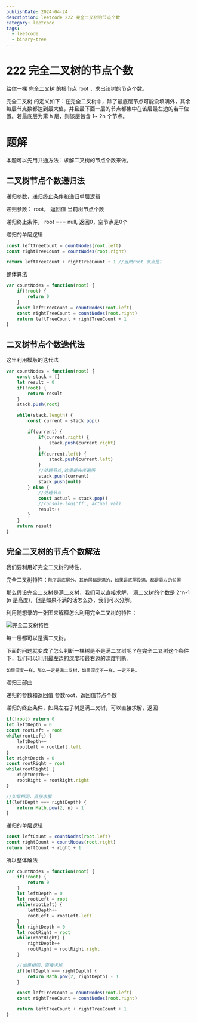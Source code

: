 ```yaml
---
publishDate: 2024-04-24
description: leetcode 222 完全二叉树的节点个数
category: leetcode
tags:
  - leetcode
  - binary-tree
---
```


# 222 完全二叉树的节点个数

给你一棵 完全二叉树 的根节点 root ，求出该树的节点个数。

完全二叉树 的定义如下：在完全二叉树中，除了最底层节点可能没填满外，其余每层节点数都达到最大值，并且最下面一层的节点都集中在该层最左边的若干位置。若最底层为第 h 层，则该层包含 1~ 2h 个节点。

# 题解

本题可以先用共通方法：求解二叉树的节点个数来做。

## 二叉树节点个数递归法

递归参数，递归终止条件和递归单层逻辑

递归参数： root， 返回值 当前树节点个数

递归终止条件， root === null, 返回0，空节点是0个

递归的单层逻辑

```javascript
const leftTreeCount = countNodes(root.left)
const rightTreeCount = countNodes(root.right)

return leftTreeCount + rightTreeCount + 1 //当然root 节点是1
```

整体算法

```javascript
var countNodes = function(root) {
    if(!root) {
        return 0
    }
    const leftTreeCount = countNodes(root.left)
    const rightTreeCount = countNodes(root.right)
    return leftTreeCount + rightTreeCount + 1
}
```

## 二叉树节点个数迭代法

这里利用模版的迭代法

```javascript
var countNodes = function(root) {
    const stack = []
    let result = 0
    if(!root) {
        return result
    }
    stack.push(root)

    while(stack.length) {
        const current = stack.pop()

        if(current) {
            if(current.right) {
                stack.push(current.right)
            }
            if(current.left) {
                stack.push(current.left)
            }
            //处理节点,这里是先序遍历
            stack.push(current)
            stack.push(null)
        } else {
            //处理节点
            const actual = stack.pop()
            //console.log('ff', actual.val)
            result++
        }
    }
    return result
}
```

## 完全二叉树的节点个数解法

我们要利用好完全二叉树的特性，

完全二叉树特性：`除了最底层外，其他层都是满的，如果最底层没满，都是靠左的位置`

那么假设完全二叉树是满二叉树，我们可以直接求解， 满二叉树的个数是 2^n-1 (n 是高度)，但是如果不满的话怎么办，我们可以分解。

利用随想录的一张图来解释怎么利用完全二叉树的特性：

![完全二叉树特性](https://code-thinking-1253855093.file.myqcloud.com/pics/20201124092543662.png)

每一层都可以是满二叉树。

下面的问题就变成了怎么判断一棵树是不是满二叉树呢？在完全二叉树这个条件下，我们可以利用最左边的深度和最右边的深度判断。

`如果深度一样，那么一定是满二叉树，如果深度不一样，一定不是。`

递归三部曲

递归的参数和返回值 参数root，返回值节点个数

递归的终止条件，如果左右子树是满二叉树，可以直接求解，返回

```javascript
if(!root) return 0
let leftDepth = 0
const rootLeft = root
while(rootLeft) {
    leftDepth++
    rootLeft = rootLeft.left
}
let rightDepth = 0
const rootRight = root
while(rootRight) {
    rightDepth++
    rootRight = rootRight.right
}

//如果相同，直接求解
if(leftDepth === rightDepth) {
    return Math.pow(2, n) - 1
}

```

递归的单层逻辑

```javascript
const leftCount = countNodes(root.left)
const rightCount = countNodes(root.right)
return leftCount + right + 1
```

所以整体解法

```javascript
var countNodes = function(root) {
    if(!root) {
        return 0
    }
    let leftDepth = 0
    let rootLeft = root
    while(rootLeft) {
        leftDepth++
        rootLeft = rootLeft.left
    }
    let rightDepth = 0
    let rootRight = root
    while(rootRight) {
        rightDepth++
        rootRight = rootRight.right
    }

    //如果相同，直接求解
    if(leftDepth === rightDepth) {
        return Math.pow(2, rightDepth) - 1
    }

    const leftTreeCount = countNodes(root.left)
    const rightTreeCount = countNodes(root.right)

    return leftTreeCount + rightTreeCount + 1
}
```